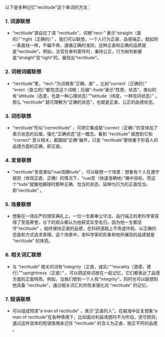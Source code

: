 以下是多种记忆“rectitude”这个单词的方法：

### 1. 词源联想
 - “rectitude”源自拉丁语 “rectitudo”，词根“rect-” 表示“straight（直的）”“right（正确的）” 。我们可以联想，一个人行为正直、品德端正，就如同一条直线一样，不偏不倚，遵循正确的准则，这种正直和正确的品质就是“rectitude”。例如，法官在审判案件时，秉持公正，行为和判断都是“straight”且“right”的，展现出“rectitude”。 

### 2. 词根词缀联想
 - “rectitude”里，“rect-”为词根表“正确，直” ，比如“correct（正确的）”  “erect（直立的）”都包含这个词根；后缀“-itude”表示“性质、状态”，类似的有“attitude（态度，也是一种心理状态）”“latitude（纬度，一种空间状态）” 。那么 “rectitude” 就可理解为“正确的状态”，也就是正直、公正的品德状态。 

### 3. 词形联想
 - “rectitude”形似“correctitude” ，可把它看成是“correct（正确）”的变体加了表示状态的后缀，强化“正确状态”这一概念。看到 “rectitude” 就想到它和 “correct” 意义相关，都围绕“正确”展开，只是 “rectitude”更侧重于形容人的品德方面的正确，即正直。 

### 4. 发音联想
 - “rectitude”发音类似“ruai克踢tude” ，可以联想一个场景：想象有个人在遵守规则（体现正直、正确）的情况下，“ruai克（快速准确地）”踢中目标，而这个“tude”就像他踢球时那种正确、恰当的状态，延伸为行为的正直恰当，即“rectitude” 。 

### 5. 场景联想
 - 想象在一场庄严的颁奖典礼上，一位一生都奉公守法、品行端正的老科学家获得了至高荣誉。台下的观众都认为他获奖实至名归，因为他一生都坚守“rectitude” ，始终保持正直的品德，在科研道路上不弄虚作假，以正确的态度和方式追求真理。这个场景中，老科学家的形象和他所展现的品德就是 “rectitude” 的体现。 

### 6. 相关词汇联想
 - 与 “rectitude” 相关的词有“integrity（正直，诚实）”“morality（道德，德行）”“uprightness（正直）” 。可以把这些词放在一起记忆，它们都表达了品德方面的正面特质。例如，当我们想到一个人有“integrity”，同时也可以联想到他具备 “rectitude”，通过相关词汇的共性来强化对 “rectitude” 的记忆。 

### 7. 短语联想
 - 可以组成短语“a man of rectitude” ，表示“正直的人”。在脑海中反复想象“a man of rectitude”在各种情境下，比如面对利益诱惑时不为所动，坚守原则，通过这样具体的短语情境来记住 “rectitude” 的含义为正直、刚正不阿的品德 。 